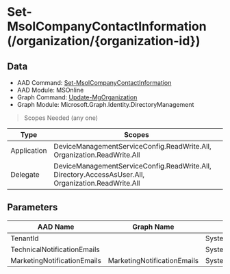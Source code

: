 # Set-MsolCompanyContactInformation (/organization/{organization-id})

## Data

+ AAD Command: [Set-MsolCompanyContactInformation](https://docs.microsoft.com/en-us/powershell/module/MSOnline/Set-MsolCompanyContactInformation)
+ AAD Module: MSOnline
+ Graph Command: [Update-MgOrganization](https://docs.microsoft.com/en-us/powershell/module/Microsoft.Graph.Identity.DirectoryManagement/Update-MgOrganization)
+ Graph Module: Microsoft.Graph.Identity.DirectoryManagement

> Scopes Needed (any one)

|Type|Scopes|
|---|---|
|Application|DeviceManagementServiceConfig.ReadWrite.All, Organization.ReadWrite.All|
|Delegate|DeviceManagementServiceConfig.ReadWrite.All, Directory.AccessAsUser.All, Organization.ReadWrite.All|

## Parameters

|AAD Name|Graph Name|AAD Type|Graph Type|Infos|
|---|---|---|---|---|
|TenantId||System.Nullable/System.Guid|||
|TechnicalNotificationEmails||System.String[]|||
|MarketingNotificationEmails|MarketingNotificationEmails|System.String[]|System.String[]||

